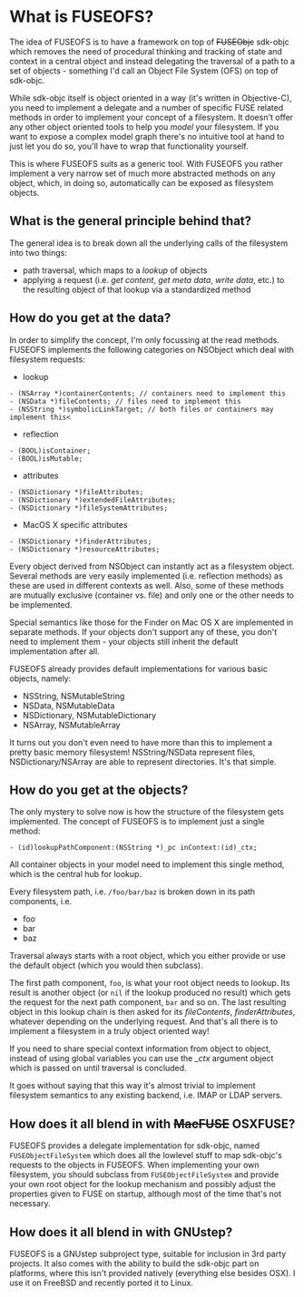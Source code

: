 What is FUSEOFS?
================

The idea of FUSEOFS is to have a framework on top of ~~FUSEObjc~~ sdk-objc
which removes the need of procedural thinking and tracking of state and context
in a central object and instead delegating the traversal of a path to a set
of objects - something I'd call an
Object File System (OFS) on top of sdk-objc.

While sdk-objc itself is object oriented in a way (it's written in Objective-C),
you need to implement a delegate and a number of specific FUSE related methods
in order to implement your concept of a filesystem. It doesn't offer any other
object oriented tools to help you *model* your filesystem. If you want
to expose a complex model graph there's no intuitive tool at hand to just
let you do so, you'll have to wrap that functionality yourself.

This is where FUSEOFS suits as a generic tool.
With FUSEOFS you rather implement a very narrow set of much
more abstracted methods on any object, which, in doing so, automatically can be
exposed as filesystem objects.

What is the general principle behind that?
------------------------------------------

The general idea is to break down all the underlying calls of the filesystem
into two things:

- path traversal, which maps to a *lookup* of objects
- applying a request (i.e. *get content*, *get meta data*, *write data*, etc.)
to the resulting object of that lookup via a standardized method

How do you get at the data?
---------------------------

In order to simplify the concept, I'm only focussing at the read methods.
FUSEOFS implements the following categories on NSObject which deal with
filesystem requests:

- lookup

```
- (NSArray *)containerContents; // containers need to implement this
- (NSData *)fileContents; // files need to implement this
- (NSString *)symbolicLinkTarget; // both files or containers may implement this<
```

- reflection

```
- (BOOL)isContainer;
- (BOOL)isMutable;
```

- attributes

```
- (NSDictionary *)fileAttributes;
- (NSDictionary *)extendedFileAttributes;
- (NSDictionary *)fileSystemAttributes;
```

- MacOS X specific attributes

```
- (NSDictionary *)finderAttributes;
- (NSDictionary *)resourceAttributes;
```

Every object derived from NSObject can instantly act as a filesystem
object. Several methods are very easily implemented (i.e. reflection methods)
as these are used in different contexts as well. Also, some of these methods
are mutually exclusive (container vs. file) and only one or the other needs
to be implemented.

Special semantics like those for the Finder on Mac OS X are implemented in
separate methods. If your objects don't support any of these, you don't need
to implement them - your objects still inherit the default implementation
after all.

FUSEOFS already provides default implementations for various basic objects,
namely:

- NSString, NSMutableString
- NSData, NSMutableData
- NSDictionary, NSMutableDictionary
- NSArray, NSMutableArray

It turns out you don't even need to have more than this to implement a pretty
basic memory filesystem! NSString/NSData represent files, NSDictionary/NSArray
are able to represent directories. It's that simple.

How do you get at the objects?
------------------------------

The only mystery to solve now is how the structure of the filesystem gets
implemented. The concept of FUSEOFS is to implement just a single method:

```
- (id)lookupPathComponent:(NSString *)_pc inContext:(id)_ctx;
```

All container objects in your model need to implement this single method, which
is the central hub for lookup.

Every filesystem path, i.e. ```/foo/bar/baz``` is broken down in its path
components, i.e.

- foo
- bar
- baz

Traversal always starts with a root object, which you either provide or
use the default object (which you would then subclass).

The first path component,
```foo```, is what your root object needs to lookup. Its result is another
object (or ```nil``` if the lookup produced no result) which gets the
request for the next path component, ```bar``` and so on. The last
resulting object in this lookup chain is then asked for its *fileContents*,
*finderAttributes*, whatever depending on the underlying request.
And that's all there is to implement a filesystem in a truly object
oriented way!

If you need to share special context information
from object to object, instead of using global variables you can use the
*_ctx* argument object which is passed on until traversal is concluded.

It goes without saying that this way it's almost trivial to implement
filesystem semantics to any existing backend, i.e. IMAP or LDAP servers.

How does it all blend in with ~~MacFUSE~~ OSXFUSE?
--------------------------------------------------

FUSEOFS provides a delegate implementation for sdk-objc, named
```FUSEObjectFileSystem``` which does all the lowlevel stuff to map
sdk-objc's requests to the objects in FUSEOFS. When implementing your own
filesystem, you should subclass from ```FUSEObjectFileSystem``` and
provide your own root object for the lookup mechanism and possibly adjust
the properties given to FUSE on startup, although most of the time that's
not necessary.

How does it all blend in with GNUstep?
--------------------------------------

FUSEOFS is a GNUstep subproject type, suitable for inclusion in 3rd party
projects. It also comes with the ability to build the sdk-objc part on
platforms, where this isn't provided natively (everything else besides OSX).
I use it on FreeBSD and recently ported it to Linux.
